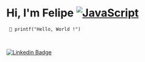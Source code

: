# Hi, I'm Felipe [![JavaScript](https://img.shields.io/badge/--F7DF1E?logo=javascript&logoColor=000)](https://www.javascript.com/)
     🚀 printf("Hello, World !")
      
<br>

[![Linkedin Badge](https://img.shields.io/badge/-LinkedIn-blue?style=flat-square&logo=Linkedin&logoColor=white&link=https://www.linkedin.com/in/fagnerpsantos/)](https://www.linkedin.com/in/fagnerpsantos/)
      
  
  
   
  </div>
 </div>
 
 

